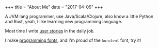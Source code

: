 +++
title = "About Me"
date = "2017-04-09"
+++

A JVM lang programmer, use Java/Scala/Clojure, also know a little Python and Rust, yeah, I like learning new programming language.

Most time I write [user stories](https://www.atlassian.com/agile/project-management/user-stories) in the daily job.   

I make [programming fonts](https://github.com/zhimoe/programming-fonts), and I'm proud of the `Aurulent` font, try it!

<!-- checkout my [resume](../resume) -->